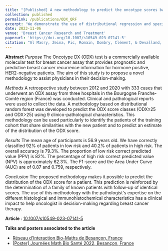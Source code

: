 ```yaml
---
title: "[Published] A new methodology to predict the oncotype scores based on clinico-pathological data with similar tumor profiles"
collection: published
permalink: /publications/ODX_QRF
excerpt: 'We demonstrate the use of distributional regression and specifically Distributional Random Forests to help practitians understand the relationships between patients and their clinico-pathological data and hence make well-informed decisions on treatments.'
date: 2023-11-06
venue: 'Breast Cancer Research and Treatment'
paperurl: 'https://doi.org/10.1007/s10549-023-07141-5'
citation: "Al Masry, Zeina, Pic, Romain, Dombry, Clément, & Devalland, Christine (2023). &quot;A new methodology to predict the oncotype scores based on clinico-pathological data with similar tumor profiles&quot;.  <i>Breast Cancer Research and Treatment</i>."
---
```

**Abstract** 
*Purpose*
The Oncotype DX (ODX) test is a commercially available molecular test for breast cancer assay that provides prognostic and predictive breast cancer recurrence information for hormone positive, HER2-negative patients. The aim of this study is to propose a novel methodology to assist physicians in their decision-making.

*Methods*
A retrospective study between 2012 and 2020 with 333 cases that underwent an ODX assay from three hospitals in the Bourgogne Franche-Comté region (France) was conducted. Clinical and pathological reports were used to collect the data. A methodology based on distributional random forest was developed to predict the ODX score classes (ODX$\leq$25 and ODX$>$25) using 9 clinico-pathological characteristics. This methodology can be used particularly to identify the patients of the training cohort that share similarities with the new patient and to predict an estimate of the distribution of the ODX score.

*Results*
The mean age of participants is 56.9 years old. We have correctly classified 92% of patients in low risk and 40.2% of patients in high risk. The overall accuracy is 79.3%. The proportion of low risk correct predicted value (PPV) is 82%. The percentage of high risk correct predicted value (NPV) is approximately 62.3%. The F1-score and the Area Under Curve (AUC) are of 0.87 and 0.759, respectively.

*Conclusion*
The proposed methodology makes it possible to predict the distribution of the ODX score for a patient. This prediction is reinforced by the determination of a family of known patients with follow-up of identical scores. The use of this methodology with the pathologist's expertise on the different histological and immunohistochemical characteristics has a clinical impact to help oncologist in decision-making regarding breast cancer therapy.

**Article** : [10.1007/s10549-023-07141-5](https://doi.org/10.1007/s10549-023-07141-5)

**Talks and posters associated to the article**
- [Réseau d'Interaction Bio-Maths de Besançon, France](../talks/2023-05-16-BioMath_ODX)
- [[Poster] Journées Math Bio Santé 2022, Besançon, France](../posters/ODX_DRF)
